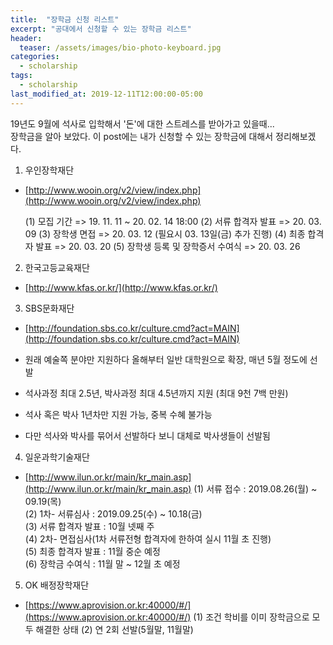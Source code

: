 ```yaml
---
title:  "장학금 신청 리스트"
excerpt: "공대에서 신청할 수 있는 장학금 리스트"
header:
  teaser: /assets/images/bio-photo-keyboard.jpg
categories:
  - scholarship
tags:
  - scholarship
last_modified_at: 2019-12-11T12:00:00-05:00
---
```

19년도 9월에 석사로 입학해서 '돈'에 대한 스트레스를 받아가고 있을때...   
장학금을 알아 보았다.
이 post에는 내가 신청할 수 있는 장학금에 대해서 정리해보겠다.

1. 우인장학재단

- [http://www.wooin.org/v2/view/index.php](http://www.wooin.org/v2/view/index.php)

	(1) 모집 기간
	  => 19. 11. 11 ~ 20. 02. 14 18:00
	(2) 서류 합격자 발표
		=> 20. 03. 09
	(3) 장학생 면접
		=> 20. 03. 12  (필요시 03. 13일(금) 추가 진행)
	(4) 최종 합격자 발표
		=> 20. 03. 20
	(5) 장학생 등록 및 장학증서 수여식
		=> 20. 03. 26

2. 한국고등교육재단
- [http://www.kfas.or.kr/](http://www.kfas.or.kr/)
	 
3. SBS문화재단

- [http://foundation.sbs.co.kr/culture.cmd?act=MAIN](http://foundation.sbs.co.kr/culture.cmd?act=MAIN)

- 원래 예술쪽 분야만 지원하다 올해부터 일반 대학원으로 확장, 매년 5월 정도에 선발

- 석사과정 최대 2.5년, 박사과정 최대 4.5년까지 지원 (최대 9천 7백 만원)

- 석사 혹은 박사 1년차만 지원 가능, 중복 수혜 불가능

- 다만 석사와 박사를 묶어서 선발하다 보니 대체로 박사생들이 선발됨

4. 일운과학기술재단

- [http://www.ilun.or.kr/main/kr_main.asp](http://www.ilun.or.kr/main/kr_main.asp)
(1) 서류 접수 : 2019.08.26(월) ~ 09.19(목)  
(2) 1차- 서류심사 : 2019.09.25(수) ~ 10.18(금)  
(3) 서류 합격자 발표 : 10월 넷째 주  
(4) 2차- 면접심사(1차 서류전형 합격자에 한하여 실시 11월 초 진행)  
(5) 최종 합격자 발표 : 11월 중순 예정  
(6) 장학금 수여식 : 11월 말 ~ 12월 초 예정

5. OK 배정장학재단
- [https://www.aprovision.or.kr:40000/#/](https://www.aprovision.or.kr:40000/#/)
(1) 조건
 학비를 이미 장학금으로 모두 해결한 상태
(2) 연 2회 선발(5월말, 11월말)

<!--stackedit_data:
eyJoaXN0b3J5IjpbLTE0NDU1NDcyNDksLTY5NjY3MDE2MSwzOT
Q3MjIwMywtMTE4MjQ3NDgyN119
-->